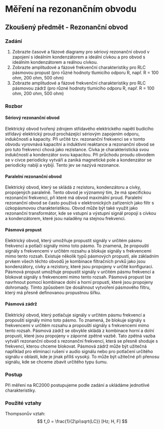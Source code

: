 # Měření na rezonančním obvodu
## Zkoušený předmět - Rezonanční obvod
### Zadání
1) Zobrazte časové a fázové diagramy pro sériový rezonanční obvod v zapojení s ideálním kondenzátorem a ideální cívkou a pro obvod s ideálním kondenzátorem a reálnou cívkou.
2) Zobrazte amplitudové a fázové frekvenční charakteristiky pro RLC pásmovou propust (pro různé hodnoty tlumicího odporu R, např. R = 100 ohm, 200 ohm, 500 ohm)
3) Zobrazte amplitudové a fázové frekvenční charakteristiky pro RLC pásmovou zádrž (pro různé hodnoty tlumicího odporu R, např. R = 100 ohm, 200 ohm, 500 ohm)

### Rozbor
#### Sériový rezonanční obvod
Elektrický obvod tvořený zdrojem střídavého elektrického napětí budícího střídavý elektrický proud procházející sériovým zapojením odporu, indukčnosti a kapacity. Při určité tzv. rezonanční frekvenci se v tomto obvodu vyrovnává kapacitní a induktivní reaktance a rezonanční obvod se pro tuto frekvenci chová jako rezistance. Cívka je charakteristická svou indukčností a kondenzátor svou kapacitou. Při průchodu proudu obvodem se v cívce periodicky vytváří a zaniká magnetické pole a kondenzátor se periodicky nabíjí a vybíjí. Tento jev se nazývá rezonance.
#### Paralelní rezonanční obvod
Elektrický obvod, který se skládá z rezistoru, kondenzátoru a cívky, propojených paralelně. Tento obvod je významný tím, že má specifickou rezonanční frekvenci, při které má obvod maximální proud. Paralelní rezonanční obvod se často používá v elektronických zařízeních jako filtr s úzkopásmovou charakteristikou. Obvod může být také využit jako rezonanční transformátor, kde se vstupní a výstupní signál propojí s cívkou a kondenzátorem, které jsou naladěny na stejnou frekvenci.
#### Pásmová propust
Elektrický obvod, který umožňuje propustit signály v určitém pásmu frekvencí a potlačí signály mimo toto pásmo. To znamená, že propouští signály s frekvencemi v určitém rozsahu a blokuje signály s frekvencemi mimo tento rozsah. Existuje několik typů pásmových propustí, ale základním prvkem všech těchto obvodů je kombinace filtračních prvků jako jsou kondenzátory, cívky a rezistory, které jsou propojeny v určité konfiguraci. Pásmová propust umožňuje propustit signály v určitém pásmu frekvencí a blokovat signály s frekvencemi mimo tento rozsah. Pásmová propust lze navrhnout pomocí kombinace dolní a horní propusti, které jsou propojeny dohromady. Tímto způsobem lze dosáhnout vytvoření pásmového filtru, který má přesně definovanou propustnou šířku.
#### Pásmová zádrž
Elektrický obvod, který potlačuje signály v určitém pásmu frekvencí a propouští signály mimo toto pásmo. To znamená, že blokuje signály s frekvencemi v určitém rozsahu a propouští signály s frekvencemi mimo tento rozsah. Pásmová zádrž se obvykle skládá z kombinace horní a dolní propusti, které jsou propojeny v záporné zpětné vazbě. Tato zpětná vazba vytváří rezonanční obvod s rezonanční frekvencí, která se přesně shoduje s frekvencí, kterou chceme blokovat. Pásmová zádrž může být užitečná například pro eliminaci rušení v audio signálu nebo pro potlačení určitého signálu v oblasti, kde je jinak příliš vysoký. To může být užitečné při přenosu signálu, kde se chceme zbavit určitého typu šumu.

### Postup
Při měření na RC2000 postupujeme podle zadání a ukládáme jednotlivé charakteristiky.

### Použité vztahy
Thompsonův vztah:
$$
f_0 = \frac{1}{2\pi\sqrt{LC}} [Hz; H, F]
$$